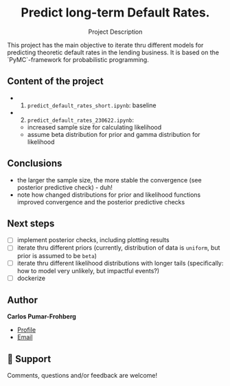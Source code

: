 <h1 align="center">Predict long-term Default Rates.</h1>
<p align="center">Project Description</p>
This project has the main objective to iterate thru different models for predicting theoretic default rates in the lending business. It is based on the `PyMC`-framework for probabilistic programming.

## Content of the project
* 1. `predict_default_rates_short.ipynb`: baseline
* 2. `predict_default_rates_230622.ipynb`: 
    - increased sample size for calculating likelihood
    - assume beta distribution for prior and gamma distribution for likelihood

## Conclusions
* the larger the sample size, the more stable the convergence (see posterior predictive check) - duh!
* note how changed distributions for prior and likelihood functions improved convergence and the posterior predictive checks

## Next steps
- [ ] implement posterior checks, including plotting results
- [ ] iterate thru different priors (currently, distribution of data is `uniform`, but prior is assumed to be `beta`)
- [ ] iterate thru different likelihood distributions with longer tails (specifically: how to model very unlikely, but impactful events?)
- [ ] dockerize

## Author

**Carlos Pumar-Frohberg**

- [Profile](https://github.com/cpumarfrohberg)
- [Email](mailto:cpumarfrohberg@gmail.com?subject=Hi "Hi!")


## 🤝 Support

Comments, questions and/or feedback are welcome!
